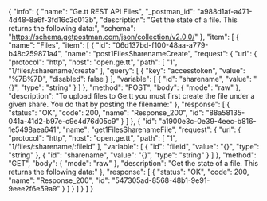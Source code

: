{
  "info": {
    "name": "Ge.tt  REST API Files",
    "_postman_id": "a988d1af-a471-4d48-8a6f-3fd16c3c013b",
    "description": "Get the state of a file. This returns the following data:",
    "schema": "https://schema.getpostman.com/json/collection/v2.0.0/"
  },
  "item": [
    {
      "name": "Files",
      "item": [
        {
          "id": "06d137bd-f100-48aa-a779-b48c259871a4",
          "name": "post1FilesSharenameCreate",
          "request": {
            "url": {
              "protocol": "http",
              "host": "open.ge.tt",
              "path": [
                "1",
                "1/files/:sharename/create"
              ],
              "query": [
                {
                  "key": "accesstoken",
                  "value": "%7B%7D",
                  "disabled": false
                }
              ],
              "variable": [
                {
                  "id": "sharename",
                  "value": "{}",
                  "type": "string"
                }
              ]
            },
            "method": "POST",
            "body": {
              "mode": "raw"
            },
            "description": "To upload files to Ge.tt you must first create the file under a given share. You do that by posting the filename:"
          },
          "response": [
            {
              "status": "OK",
              "code": 200,
              "name": "Response_200",
              "id": "88a58135-041a-41d2-b97e-c9e4d76d05c9"
            }
          ]
        },
        {
          "id": "a1900e3c-0e39-4eec-b816-1e5498aea641",
          "name": "get1FilesSharenameFile",
          "request": {
            "url": {
              "protocol": "http",
              "host": "open.ge.tt",
              "path": [
                "1",
                "1/files/:sharename/:fileid"
              ],
              "variable": [
                {
                  "id": "fileid",
                  "value": "{}",
                  "type": "string"
                },
                {
                  "id": "sharename",
                  "value": "{}",
                  "type": "string"
                }
              ]
            },
            "method": "GET",
            "body": {
              "mode": "raw"
            },
            "description": "Get the state of a file. This returns the following data:"
          },
          "response": [
            {
              "status": "OK",
              "code": 200,
              "name": "Response_200",
              "id": "547305ad-8568-48b1-9e91-9eee2f6e59a9"
            }
          ]
        }
      ]
    }
  ]
}